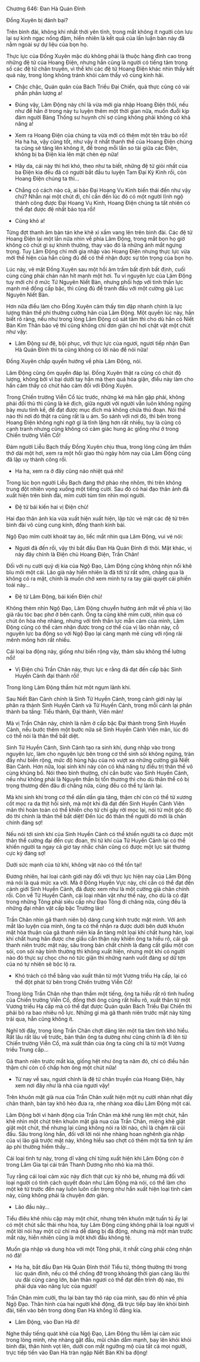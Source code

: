 




Chương 646: Đan Hà Quán Đỉnh


Đồng Xuyên bị đánh bại?

Trên bình đài, không khí nhất thời yên tĩnh, trong mắt không ít người còn lưu lại sự kinh ngạc nồng đậm, hiển nhiên là kết quả của lần luận bàn này đã nằm ngoài sự dự liệu của bọn họ.

Thực lực của Đồng Xuyên mặc dù không phải là thuộc hàng đỉnh cao trong những đệ tử của Hoang Điện, nhưng hắn cũng là người có tiếng tăm trong số các đệ tử chân truyền, vì thế khi các đệ tử Hoang Điện khác nhìn thấy kết quả này, trong lòng không tránh khỏi cảm thấy vô cùng kinh hãi.

- Chậc chậc, Quán quân của Bách Triều Đại Chiến, quả thực cũng có vài phần phân lượng a!

- Đúng vậy, Lâm Động này chỉ là vừa mới gia nhập Hoang Điện thôi, nếu như để hắn ở trong này tu luyện thêm một thời gian nữa, muốn đuổi kịp đám người Bàng Thống sư huynh chỉ sợ cũng không phải không có khả năng a!

- Xem ra Hoang Điện của chúng ta vừa mới có thêm một tên trâu bò rồi! Ha ha ha, vậy cũng tốt, như vậy ít nhất thanh thế của Hoang Điện chúng ta cũng sẽ tăng lên không ít, để trong mỗi lần so tài giữa các Điện, không bị ba Điện kia lên mặt chèn ép nữa!

- Hây da, cái này thì hơi khó, theo như ta biết, những đệ tử giỏi nhất của ba Điện kia đều đã có người bắt đầu tu luyện Tam Đại Kỳ Kinh rồi, còn Hoang Điện chúng ta thì…

- Chẳng có cách nào cả, ai bảo Đại Hoang Vu Kinh biến thái đến như vậy chứ? Nhẫn nại một chút đi, chỉ cần đến lúc đó có một người lĩnh ngộ thành công được Đại Hoang Vu Kinh, Hoang Điện chúng ta tất nhiên có thể đạt được đệ nhất bảo tọa rồi!

- Cũng khó a!

Từng đợt thanh âm bàn tán khe khẽ xì xầm vang lên trên bình đài. Các đệ tử Hoang Điện lại một lần nữa nhìn về phía Lâm Động, trong mắt bọn họ giờ không có chút gì sự khinh thường, thay vào đó là những ánh mắt ngưng trọng. Tuy Lâm Động chỉ mới gia nhập vào Hoang Điện nhưng thực lực vừa mới thể hiện của hắn cũng đủ để có thể nhận được sự tôn trọng của bọn họ.

Lúc này, vẻ mặt Đồng Xuyên sau một hồi âm trầm bất định bất định, cuối cùng cũng phải chán nản hít mạnh một hơi. Tu vi nguyên lực của Lâm Động tuy mới chỉ ở mức Tứ Nguyên Niết Bàn, nhưng phối hợp với tinh thần lực mạnh mẽ đồng cấp bậc, thì cũng đủ để tranh đấu với một cường giả Lục Nguyên Niết Bàn.

Hơn nữa điều làm cho Đồng Xuyên cảm thấy tim đập nhanh chính là lực lượng thân thể phi thường cường hãn của Lâm Động. Một quyền lúc này, hắn biết rõ ràng, nếu như trong lòng Lâm Động có sát tâm thì cho dù hắn có Niết Bàn Kim Thân bảo vệ thì cũng không chỉ đơn giản chỉ hơi chật vật một chút như vậy:

- Lâm Động sư đệ, bội phục, với thực lực của ngươi, ngươi tiếp nhận Đan Hà Quán Đỉnh thì ta cũng không có lời nào để nói nữa!

Đồng Xuyên chắp quyền hướng về phía Lâm Động, nói.

Lâm Động cũng ôm quyền đáp lại. Đồng Xuyên thật ra cũng có chút độ lượng, không bởi vì bại dưới tay hắn mà thẹn quá hóa giận, điều này làm cho hắn cảm thấy có chút hảo cảm đối với Đồng Xuyên.

Trong Chiến trường Viễn Cổ lúc trước, những kẻ mà hắn gặp phải, không phải đối thủ thì cũng là kẻ địch, giữa người với người vẫn luôn không ngừng bày mưu tính kế, để đạt được mục đích mà không chừa thủ đoạn. Nói thế nào thì nơi đó thật ra cũng rất là u ám. So sánh với nơi đó, thì bên trong Hoang Điện không nghi ngờ gì là tĩnh lặng hơn rất nhiều, tuy là cũng có cạnh tranh nhưng cũng không có cảm giác hung ác giống như ở trong Chiến trường Viễn Cổ!

Đám người Liễu Bạch thấy Đồng Xuyên chịu thua, trong lòng cũng âm thầm thở dài một hơi, xem ra một hồi giao thủ ngày hôm nay của Lâm Động cũng đã lập uy thành công rồi.

- Ha ha, xem ra ở đây cũng náo nhiệt quá nhỉ!

Trong lúc bọn người Liễu Bạch đang thở phào nhẹ nhõm, thì trên không trung đột nhiên vọng xuống một tiếng cười. Sau đó có hai đạo thân ảnh đã xuất hiện trên bình đài, mỉm cười tủm tỉm nhìn mọi người.

- Đệ tử bái kiến hai vị Điện chủ!

Hai đạo thân ảnh kia vừa xuất hiện xuất hiện, lập tức vẻ mặt các đệ tử trên bình đài vô cùng cung kính, đồng thanh kính bái.

Ngộ Đạo mỉm cười khoát tay áo, liếc mắt nhìn qua Lâm Động, vui vẻ nói:

- Ngươi đã đến rồi, vậy thì bắt đầu Đan Hà Quán Đỉnh đi thôi. Mặt khác, vị này đây chính là Điện chủ Hoang Điện, Trần Chân!

Đối với nụ cười quỷ dị kia của Ngộ Đạo, Lâm Động cũng không nhịn nổi khẽ bĩu môi một cái. Lão già này hiển nhiên là đã tới từ rất sớm, chẳng qua là không có ra mặt, chính là muốn chờ xem mình tự ra tay giải quyết cái phiền toái này…

- Đệ tử Lâm Động, bái kiến Điện chủ!

Không thèm nhìn Ngộ Đạo, Lâm Động chuyển hướng ánh mắt về phía vị lão giả râu tóc bạc phơ ở bên cạnh. Ông ta cũng khẽ mỉm cười, nhìn qua có chút ôn hòa nhẹ nhàng, nhưng với tinh thần lực mẫn cảm của mình, Lâm Động cũng có thể cảm nhận được trong cơ thể của vị lão nhân này, cỗ nguyên lực ba động so với Ngộ Đạo lại càng mạnh mẽ cùng với rộng rãi mênh mông hơn rất nhiều.

Cái loại ba động này, giống như biển rộng vậy, thâm sâu không thể lường nổi!

- Vị Điện chủ Trần Chân này, thực lực e rằng đã đạt đến cấp bậc Sinh Huyền Cảnh đại thành rồi!

Trong lòng Lâm Động thầm hút một ngụm lãnh khí.

Sau Niết Bàn Cảnh chính là Sinh Tử Huyền Cảnh, trong cảnh giới này lại phân ra thành Sinh Huyền Cảnh và Tử Huyền Cảnh, trong mỗi cảnh lại phân thành ba tầng: Tiểu thành, Đại thành, Viên mãn!

Mà vị Trần Chân này, chính là nằm ở cấp bậc Đại thành trong Sinh Huyền Cảnh, nếu bước thêm một bước nữa sẽ Sinh Huyền Cảnh Viên mãn, lúc đó có thể nói là thân thể bất diệt.

Sinh Tử Huyền Cảnh, Sinh Cảnh tạo ra sinh khí, dung nhập vào trong nguyên lực, làm cho nguyên lực bên trong cơ thể sinh sôi không ngừng, tràn đầy như biển rộng, mức độ hùng hậu của nó vượt xa những cường giả Niết Bàn Cảnh. Hơn nữa, loại sinh khí này còn có khả năng tự điều trị thân thể vô cùng khủng bố. Nói theo bình thường, chỉ cần bước vào Sinh Huyền Cảnh, nếu như không phải là Nguyên thần bị tổn thương thì cho dù thân thể có bị trọng thương đến đâu đi chăng nữa, cũng đều có thể tự lành lại.

Mà khi sinh khí trong cơ thể dần dần gia tăng, thậm chí còn có thể từ xương cốt mọc ra da thịt hồi sinh, mà một khi đã đạt đến Sinh Huyền Cảnh Viên mãn thì hoàn toàn có thể khiến cho tứ chi gãy rời mọc lại, nói từ một góc độ đó thì chính là thân thể bất diệt! Đến lúc đó thân thể người đó mới là chân chính đáng sợ!

Nếu nói tới sinh khí của Sinh Huyền Cảnh có thể khiến người ta có được một thân thể cường đại đến cực đoan, thì tử khí của Tử Huyền Cảnh lại có thể khiến người ta ngay cả giơ tay nhấc chân cũng có được một lực sát thương cực kỳ đáng sợ!

Dưới sức mạnh của tử khí, không vật nào có thể tồn tại!

Đương nhiên, hai loại cảnh giới này đối với thực lực hiện nay của Lâm Động mà nói là quá mức xa vời. Mà ở Đông Huyền Vực này, chỉ cần có thể đạt đến cảnh giới Sinh Huyền Cảnh, đã được xem như là một cường giả chân chính rồi. Còn về Tử Huyền Cảnh, cái loại nhân vật như thế này, cho dù là có đặt trong những Tông phái siêu cấp như Đạo Tông đi chăng nữa, cũng đều là những đại nhân vật cấp bậc Trưởng lão!

Trần Chân nhìn gã thanh niên bộ dáng cung kính trước mặt mình. Với ánh mắt lão luyện của mình, ông ta có thể nhận ra được dưới bên dưới khuôn mặt hòa thuận của gã thanh niên kia ẩn tàng một loại khí chất hung hãn, loại khí chất hung hãn được che giấu cẩn thận này khiến ông ta hiểu rõ, cái gã thanh niên trước mặt này, sâu trong bản chất chính là đang cất giấu một con sói, con sói này bình thường thì không xuất hiện, nhưng một khi có người nào đó thực sự chọc cho nó tức giận thì những nanh vuốt đáng sợ dữ tợn của nó tự nhiên sẽ bộc lộ ra.

- Khó trách có thể bằng vào xuất thân từ một Vương triều Hạ cấp, lại có thể đột phát từ bên trong Chiến trường Viễn Cổ!

Trong lòng Trần Chân nhẹ than thầm một tiếng, ông ta hiểu rất rõ tình huống của Chiến trường Viễn Cổ, đồng thời ông cũng rất hiễu rõ, xuất thân từ một Vương triều Hạ cấp mà có thể đạt được Quán quân Bách Triều Đại Chiến thì phải bỏ ra bao nhiêu nỗ lực. Những gì mà gã thanh niên trước mặt này từng trải qua, hẳn cũng không ít.

Nghĩ tới đây, trong lòng Trần Chân chợt dâng lên một tia tâm tình khó hiểu. Rất lâu rất lâu về trước, bản thân ông ta dường như cũng chính là đi lên từ Chiến trường Viễn Cổ, mà xuất thân của ông ta cũng chỉ là từ một Vương triều Trung cấp…

Gã thanh niên trước mắt kia, giống hệt như ông ta năm đó, chỉ có điều hắn thậm chí còn cố chấp hơn ông một chút nữa!

- Từ nay về sau, ngươi chính là đệ tử chân truyền của Hoang Điện, hãy xem nơi đây như là nhà của ngươi vậy!

Trên khuôn mặt già nua của Trần Chân xuất hiện một nụ cười nhàn nhạt đầy chân thành, bàn tay khô héo đưa ra, nhẹ nhàng xoa đầu Lâm Động một cái.

Lâm Động bởi vì hành động của Trần Chân mà khẽ rung lên một chút, hắn khẽ nhìn một chút trên khuôn mặt già nua của Trần Chân, miệng khẽ giật giật một chút, thế nhưng lại cũng không nói ra lời nào, chỉ là chậm rãi cúi đầu. Sâu trong lòng hắn, đối với lời nói nhẹ nhàng hoan nghênh gia nhập của vị lão giả trước mặt này, không hiểu sao chợt có thêm một tia tình tự ấm áp phi thường hiếm thấy…

Cái loại tình tự này, trong dĩ vãng chỉ từng xuất hiện khi Lâm Động còn ở trong Lâm Gia tại cái trấn Thanh Dương nho nhỏ kia mà thôi.

Tuy rằng cái loại cảm xúc này đích thật cực kỳ nhỏ bé, nhưng mà đối với loại người có tính cách quyết đoán như Lâm Động mà nói, có thể làm cho một kẻ từ trước đến nay luôn luôn cẩn trọng như hắn xuất hiện loại tình cảm này, cũng không phải là chuyện đơn giản.

- Lão đầu này…

Tiểu điêu khẽ nhíu cặp mày một chút, nhưng trên khuôn mặt tuấn tú ấy lại có một chút sắc thái nhu hòa, tuy Lâm Động cũng không phải là loại người vì một lời nói hay một cử chỉ mà dễ dàng bị đả động, nhưng mà một màn trước mắt này, hiển nhiên cũng là một khởi đầu không tệ.

Muốn gia nhập và dung hòa với một Tông phái, ít nhất cũng phải công nhận nó đã!

- Ha ha, bắt đầu Đan Hà Quán Đỉnh thôi! Tiểu tử, thông thường thì trong lúc quán đỉnh, nếu có thể chống đỡ trong khoảng thời gian càng lâu thì ưu đãi cũng càng lớn, bản thân ngươi có thể đạt đến trình độ nào, thì phải dựa vào năng lực của ngươi!

Trần Chân mỉm cười, thu lại bàn tay thô ráp của mình, sau đó nhìn về phía Ngộ Đạo. Thân hình của hai người khẽ động, đã trực tiếp bay lên khỏi bình đài, tiến vào bên trong dòng Đan Hà khổng lồ đằng kia.

- Lâm Động, vào Đan Hà đi!

Nghe thấy tiếng quát khẽ của Ngộ Đạo, Lâm Động thu liễm lại cảm xúc trong lòng mình, nhẹ nhàng gật đầu, mũi chân dẫm mạnh, bay lên khỏi khỏi bình đài, thân hình vọt lên, dưới con mắt ngưỡng mộ của tất cả mọi người, trực tiếp tiến vào Đan Hà tràn ngập Niết Bàn Khí ba động!




